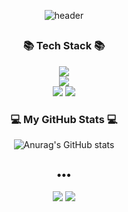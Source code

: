 
<div align=center>
  
![header](https://capsule-render.vercel.app/api?type=waving&color=gradient&customColorList=0,2,2,5,30&height=190&section=header&text=kimnoca✌️&fontSize=70)
##
  <h3>📚 Tech Stack 📚</h3>
    


<img src="https://img.shields.io/badge/JavaScript-F7DF1E?style=flat-square&logo=JavaScript&logoColor=white"/></a><br>
<img src="https://img.shields.io/badge/Java-007396?style=flat-square&logo=Java&logoColor=white"/></a><br>
<img src="https://img.shields.io/badge/C-A8B9CC?style=flat-square&logo=C&logoColor=white"/></a>
<img src="https://img.shields.io/badge/C%2B%2B-00599C?style=flat-square&logo=C%2B%2B&logoColor=white"/></a>
<br>

<h3>💻 My GitHub Stats 💻</h3>


![Anurag's GitHub stats](https://github-readme-stats.vercel.app/api?username=kimnoca&show_icons=true&)<br>
##
<h3>•••</h3>
<a href="https://kimnoca.tistory.com"><img src="https://img.shields.io/badge/TechBlog-000000?style=flat-square&logo=Tistory&logoColor=white"/></a>
<a href="https://www.instagram.com/kimnoca_/"><img src="https://img.shields.io/badge/Instagram-E4405F?style=flat-square&logo=Instagram&logoColor=white"/></a><br><br>
